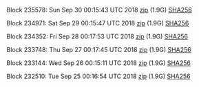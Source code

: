 Block 235578: Sun Sep 30 00:15:43 UTC 2018 [zip](https://dash-bootstrap.ams3.digitaloceanspaces.com/testnet/2018-09-30/bootstrap.dat.zip) (1.9G) [SHA256](https://dash-bootstrap.ams3.digitaloceanspaces.com/testnet/2018-09-30/sha256.txt)

Block 234971: Sat Sep 29 00:15:47 UTC 2018 [zip](https://dash-bootstrap.ams3.digitaloceanspaces.com/testnet/2018-09-29/bootstrap.dat.zip) (1.9G) [SHA256](https://dash-bootstrap.ams3.digitaloceanspaces.com/testnet/2018-09-29/sha256.txt)

Block 234352: Fri Sep 28 00:17:53 UTC 2018 [zip](https://dash-bootstrap.ams3.digitaloceanspaces.com/testnet/2018-09-28/bootstrap.dat.zip) (1.9G) [SHA256](https://dash-bootstrap.ams3.digitaloceanspaces.com/testnet/2018-09-28/sha256.txt)

Block 233748: Thu Sep 27 00:17:45 UTC 2018 [zip](https://dash-bootstrap.ams3.digitaloceanspaces.com/testnet/2018-09-27/bootstrap.dat.zip) (1.9G) [SHA256](https://dash-bootstrap.ams3.digitaloceanspaces.com/testnet/2018-09-27/sha256.txt)

Block 233144: Wed Sep 26 00:15:11 UTC 2018 [zip](https://dash-bootstrap.ams3.digitaloceanspaces.com/testnet/2018-09-26/bootstrap.dat.zip) (1.9G) [SHA256](https://dash-bootstrap.ams3.digitaloceanspaces.com/testnet/2018-09-26/sha256.txt)

Block 232510: Tue Sep 25 00:16:54 UTC 2018 [zip](https://dash-bootstrap.ams3.digitaloceanspaces.com/testnet/2018-09-25/bootstrap.dat.zip) (1.9G) [SHA256](https://dash-bootstrap.ams3.digitaloceanspaces.com/testnet/2018-09-25/sha256.txt)
